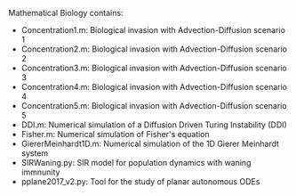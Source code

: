 Mathematical Biology contains:
- Concentration1.m: Biological invasion with Advection-Diffusion scenario 1
- Concentration2.m: Biological invasion with Advection-Diffusion scenario 2
- Concentration3.m: Biological invasion with Advection-Diffusion scenario 3
- Concentration4.m: Biological invasion with Advection-Diffusion scenario 4
- Concentration5.m: Biological invasion with Advection-Diffusion scenario 5
- DDI.m: Numerical simulation of a Diffusion Driven Turing Instability (DDI)
- Fisher.m: Numerical simulation of Fisher's equation
- GiererMeinhardt1D.m: Numerical simulation of the 1D Gierer Meinhardt system
- SIRWaning.py: SIR model for population dynamics with waning immnunity
- pplane2017_v2.py: Tool for the study of planar autonomous ODEs
